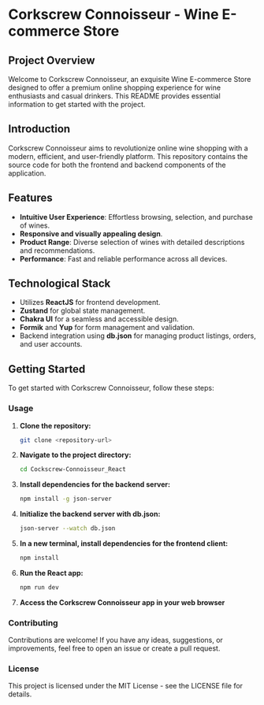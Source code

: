 # Corkscrew Connoisseur - Wine E-commerce Store

## Project Overview

Welcome to Corkscrew Connoisseur, an exquisite Wine E-commerce Store designed to offer a premium online shopping experience for wine enthusiasts and casual drinkers. This README provides essential information to get started with the project.

## Introduction

Corkscrew Connoisseur aims to revolutionize online wine shopping with a modern, efficient, and user-friendly platform. This repository contains the source code for both the frontend and backend components of the application.

## Features

- **Intuitive User Experience**: Effortless browsing, selection, and purchase of wines.
- **Responsive and visually appealing design**.
- **Product Range**: Diverse selection of wines with detailed descriptions and recommendations.
- **Performance**: Fast and reliable performance across all devices.

## Technological Stack

- Utilizes **ReactJS** for frontend development.
- **Zustand** for global state management.
- **Chakra UI** for a seamless and accessible design.
- **Formik** and **Yup** for form management and validation.
- Backend integration using **db.json** for managing product listings, orders, and user accounts.

## Getting Started

To get started with Corkscrew Connoisseur, follow these steps:

### Usage

1. **Clone the repository:**

    ```bash
    git clone <repository-url>
    ```

2. **Navigate to the project directory:**

    ```bash
    cd Cockscrew-Connoisseur_React
    ```

3. **Install dependencies for the backend server:**

    ```bash
    npm install -g json-server
    ```

4. **Initialize the backend server with db.json:**

    ```bash
    json-server --watch db.json
    ```

5. **In a new terminal, install dependencies for the frontend client:**

    ```bash
    npm install 
    ```

6. **Run the React app:**

    ```bash
    npm run dev
    ```

7. **Access the Corkscrew Connoisseur app in your web browser**

### Contributing

Contributions are welcome! If you have any ideas, suggestions, or improvements, feel free to open an issue or create a pull request.

### License

This project is licensed under the MIT License - see the LICENSE file for details.
